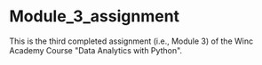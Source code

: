 # Module_3_assignment

This is the third completed assignment (i.e., Module 3) of the Winc Academy Course "Data Analytics with Python".
